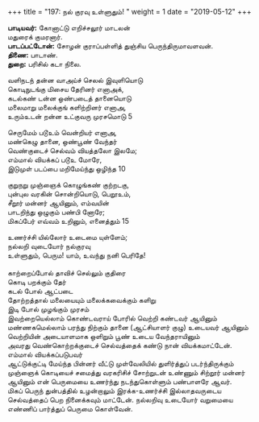 ﻿+++
title = "197: நல் குரவு உள்ளுதும்!  "
weight = 1
date = "2019-05-12"
+++

**பாடியவர்:** கோனாட்டு எறிச்சலூர் மாடலன்  
மதுரைக் குமரனார்.  
**பாடப்பட்டோன்:** சோழன் குராப்பள்ளித் துஞ்சிய பெருந்திருமாவளவன்.  
**திணை:** பாடாண்.  
**துறை:** பரிசில் கடா நிலை.  
  
வளிநடந் தன்ன வாஅய்ச் செலல் இவுளியொடு  
கொடிநுடங்கு மிசைய தேரினர் எனாஅக்,  
கடல்கண் டன்ன ஒண்படைத் தானையொடு  
மலைமாறு மலைக்குங் களிற்றினர் எனாஅ,  
உரும்உடன் றன்ன உட்குவரு முரசமொடு 5  
  
செருமேம் படூஉம் வென்றியர் எனாஅ,  
மண்கெழு தானை, ஒண்பூண் வேந்தர்  
வெண்குடைச் செல்வம் வியத்தலோ இலமே;  
எம்மால் வியக்கப் படூஉ மோரே,  
இடுமுள் படப்பை மறிமேய்ந்து ஒழிந்த 10  
  
குறுநறு முஞ்ஞைக் கொழுங்கண் குற்றடகு,  
புன்புல வரகின் சொன்றியொடு, பெறூஉம்,  
சீறூர் மன்னர் ஆயினும், எம்வயின்  
பாடறிந்து ஒழுகும் பண்பி னோரே;  
மிகப்பேர் எவ்வம் உறினும், எனைத்தும் 15  
  
உணர்ச்சி யில்லோர் உடைமை யுள்ளேம்;  
நல்லறி வுடையோர் நல்குரவு  
உள்ளுதும், பெரும! யாம், உவந்து நனி பெரிதே!  
   
காற்றைப்போல் தாவிச் செல்லும் குதிரை  
கொடி பறக்கும் தேர்  
கடல் போல் ஆட்படை  
தோற்றத்தால் மலையையும் மலைக்கவைக்கும் களிறு  
இடி போல் முழங்கும் முரசம்  
இவற்றையெல்லாம் கொண்டவராய் போரில் வெற்றி கண்டவர் ஆயினும்  
மண்ணகமெல்லாம் பரந்து நிற்கும் தானை (ஆட்சியாளர் குழு) உடையவர் ஆயினும்  
வெற்றியின் அடையாளமாக ஒளிறும் பூண் உடைய வேந்தராயினும்  
அவரது வெண்கொற்றக்குடைச் செல்வத்தைக் கண்டு நான் வியக்கமாட்டேன்.  
எம்மால் வியக்கப்படுபவர்  
ஆட்டுக்குட்டி மேய்ந்த பின்னர் வீட்டு முள்வேலியில் துளிர்த்துப் படர்ந்திருக்கும் முஞ்ஞைக் கொடியைச் சமைத்து வரகரிசிச் சோற்றுடன் உண்ணும் சிற்றூர் மன்னர் ஆயினும் என் பெருமையை உணர்ந்து நடந்துகொள்ளும் பண்பாளரே ஆவர்.  
மிகப் பெருந் துன்பத்தில் உழன்றாலும் இரக்க-உணர்ச்சி இல்லாதவருடைய செல்வத்தைப் பெற நினைக்கவும் மாட்டேன். நல்லறிவு உடையோர் வறுமையை எண்ணிப் பார்த்துப் பெருமை கொள்வேன்.  
